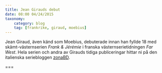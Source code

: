 ```yaml
---
title: Jean Girauds debut
date: 08:00 04/24/2015
taxonomy:
    category: blog
    tag: [frankrike, giraud, moebius]
---
```


Jean Giraud, även känd som Moebius, debuterade innan han fyllde 18 med skämt-västernserien _Frank & Jérémie_ i franska västernserietidningen _Far West_. Hela serien och andra av Girauds tidiga publiceringar hittar ni på den italienska seriebloggen [zonaBD](http://zona-bede.blogspot.se/2015/04/il-debutto-di-jean-giraud.html).

===

